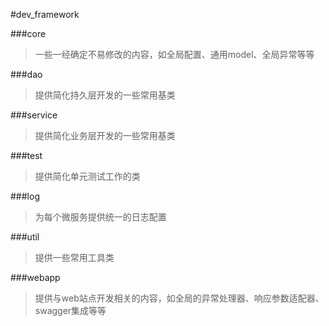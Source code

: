 #dev_framework

###core

> 一些一经确定不易修改的内容，如全局配置、通用model、全局异常等等

###dao
> 提供简化持久层开发的一些常用基类

###service
> 提供简化业务层开发的一些常用基类

###test
> 提供简化单元测试工作的类

###log 
> 为每个微服务提供统一的日志配置

###util
> 提供一些常用工具类

###webapp
> 提供与web站点开发相关的内容，如全局的异常处理器、响应参数适配器、swagger集成等等
